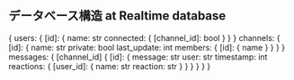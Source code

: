 ## データベース構造 at Realtime database

{
    users: {
        [id]: {
            name: str
            connected: {
                [channel_id]: bool
            }
        }
    }
    channels: {
        [id]: {
            name: str
            private: bool
            last_update: int
            members: {
                [id]: {
                    name
                }
            }
        }
    }
    messages: {
        [channel_id] {
            [id]: {
                message: str
                user: str
                timestamp: int
                reactions: {
                    [user_id]: {
                        name: str
                        reaction: str
                    }
                }
            }
        }
    }
}